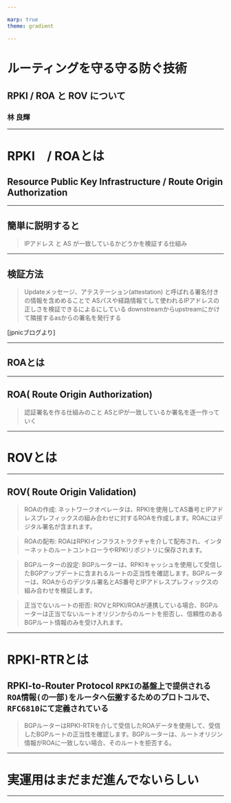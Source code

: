 ```yaml
---

marp: true
theme: gradient

---
```


# ルーティングを守る守る防ぐ技術 
## RPKI / ROA と ROV について
### 林 良輝

---

# RPKI　/ ROAとは
## Resource Public Key Infrastructure / Route Origin Authorization

---

## 簡単に説明すると

> IPアドレス と AS が一致しているかどうかを検証する仕組み

---

## 検証方法
> Updateメッセージ、アテステーション(attestation) と呼ばれる署名付きの情報を含めめることで
> ASパスや経路情報てして使われるIPアドレスの正しさを検証できるによるにしている
> downstreamからupstreamにかけて隣接するasからの署名を発行する

[jpnicブログより]

---

## ROAとは

---

## ROA( Route Origin Authorization)
> 認証署名を作る仕組みのこと
> ASとIPが一致しているか署名を逐一作っていく

---

# ROVとは

---

## ROV( Route Origin Validation)
> ROAの作成: ネットワークオペレータは、RPKIを使用してAS番号とIPアドレスプレフィックスの組み合わせに対するROAを作成します。ROAにはデジタル署名が含まれます。

> ROAの配布: ROAはRPKIインフラストラクチャを介して配布され、インターネットのルートコントローラやRPKIリポジトリに保存されます。

> BGPルーターの設定: BGPルーターは、RPKIキャッシュを使用して受信したBGPアップデートに含まれるルートの正当性を確認します。BGPルーターは、ROAからのデジタル署名とAS番号とIPアドレスプレフィックスの組み合わせを検証します。

> 正当でないルートの拒否: ROVとRPKI/ROAが連携している場合、BGPルーターは正当でないルートオリジンからのルートを拒否し、信頼性のあるBGPルート情報のみを受け入れます。

---

# RPKI-RTRとは
## RPKI-to-Router Protocol `RPKIの基盤上で提供されるROA情報(の一部)をルータへ伝搬するためのプロトコルで、RFC6810にて定義されている`
> BGPルーターはRPKI-RTRを介して受信したROAデータを使用して、受信したBGPルートの正当性を確認します。BGPルーターは、ルートオリジン情報がROAに一致しない場合、そのルートを拒否する。

---

# 実運用はまだまだ進んでないらしい

---